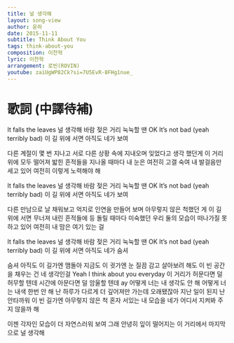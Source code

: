 ```yaml
---
title: 널 생각해
layout: song-view
author: 윤하
date: 2015-11-11
subtitle: Think About You
tags: think-about-you
composition: 이찬혁
lyric: 이찬혁
arrangement: 로빈(ROVIN)
youtube: zaiUgWP82Ck?si=7U5EvR-8FHg1nue_
---
```


# 歌詞 (中譯待補)

It falls the leaves
널 생각해
바람 젖은 거리
눅눅할 땐
OK It’s not bad
(yeah terribly bad)
이 길 위에 서면
아직도 네가 보여

다른 계절이 몇 번 지나고
서로 다른 상황 속에 지내오며
잊었다고 생각 했던게
이 거리 위에 모두 떨어져 밟힌
흔적들을 지나올 때마다
내 눈은 여전히 고갤 숙여
내 발걸음만 세고 있어
여전히 이렇게 노력해야 해

It falls the leaves
널 생각해
바람 젖은 거리
눅눅할 땐
OK It’s not bad
(yeah terribly bad)
이 길 위에 서면
아직도 네가 보여

다른 만남으로 날 채워보고
억지로 인연을 만들어 보며
아무렇지 않은 척했던 게
이 길 위에 서면 무너져 내린
흔적들에 등 돌릴 때마다
미숙했던 우리 둘의 모습이
떠나가질 못하고 있어
여전히 내 맘은 여기 있는 걸

It falls the leaves
널 생각해
바람 젖은 거리
눅눅할 땐
OK It’s not bad
(yeah terribly bad)
이 길 위에 서면
아직도 네가 숨셔

숨셔 아직도 이 길가엔
맴돌아 지금도 이 귓가엔
눈 질끔 감고 살아보려 해도
이 빈 공간을 채우는 건
네 생각인걸
Yeah I think about
you everyday
이 거리가 허문다면
덜 허무할 텐데
시간에 아문다면
덜 암울할 텐데 ay
어떻게 너는 내 생각도 안 해
어떻게 너는 내색 한번 안 해
난 하루가 다르게 더 깊어져만
가는데 오래됐잖아 지난 일이 된지
난 안타까워 이 빈 길가엔
아무렇지 않은 척 혼자 서있는
내 모습을 네가 어디서
지켜봐 주지 않을까 해

이젠 각자인 모습이
더 자연스러워 보여
그래 안녕히
잎이 떨어지는 이 거리에서
마지막으로 널 생각해
